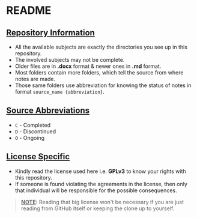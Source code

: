 # README



## <u>Repository Information</u>

- All the available subjects are exactly the directories you see up in this repository.
- The involved subjects may not be complete.
- Older files are in **.docx** format & newer ones in **.md** format.
- Most folders contain more folders, which tell the source from where notes are made.
- Those same folders use abbreviation for knowing the status of notes in format `source_name {abbreviation}`.


## <u>Source Abbreviations</u>

- `C` - Completed
- `D` - Discontinued
- `O` - Ongoing


## <u>License Specific</u>

- Kindly read the license used here i.e. **GPLv3** to know your rights with this repository.
- If someone is found violating the agreements in the license, then only that individual will be responsible for the possible consequences.

> **<u>NOTE</u>:**
> Reading that big license won't be necessary if you are just reading from GitHub itself or keeping the clone up to yourself.
